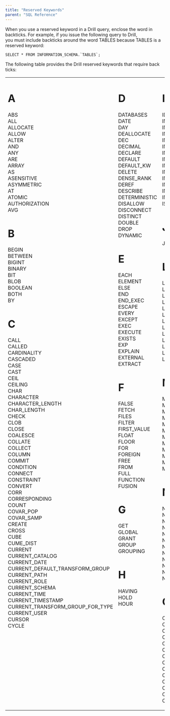 ```yaml
---
title: "Reserved Keywords"
parent: "SQL Reference"
---
```

When you use a reserved keyword in a Drill query, enclose the word in
backticks. For example, if you issue the following query to Drill,  
you must include backticks around the word TABLES because TABLES is a reserved
keyword:

``SELECT * FROM INFORMATION_SCHEMA.`TABLES`;``

The following table provides the Drill reserved keywords that require back
ticks:

<div class="table-wrap"><table class="confluenceTable"><tbody><tr><td valign="top" class="confluenceTd"><h1 id="ReservedKeywords-A">A</h1><p>ABS<br />ALL<br />ALLOCATE<br />ALLOW<br />ALTER<br />AND<br />ANY<br />ARE<br />ARRAY<br />AS<br />ASENSITIVE<br />ASYMMETRIC<br />AT<br />ATOMIC<br />AUTHORIZATION<br />AVG</p><h1 id="ReservedKeywords-B">B</h1><p>BEGIN<br />BETWEEN<br />BIGINT<br />BINARY<br />BIT<br />BLOB<br />BOOLEAN<br />BOTH<br />BY</p><h1 id="ReservedKeywords-C">C</h1><p>CALL<br />CALLED<br />CARDINALITY<br />CASCADED<br />CASE<br />CAST<br />CEIL<br />CEILING<br />CHAR<br />CHARACTER<br />CHARACTER_LENGTH<br />CHAR_LENGTH<br />CHECK<br />CLOB<br />CLOSE<br />COALESCE<br />COLLATE<br />COLLECT<br />COLUMN<br />COMMIT<br />CONDITION<br />CONNECT<br />CONSTRAINT<br />CONVERT<br />CORR<br />CORRESPONDING<br />COUNT<br />COVAR_POP<br />COVAR_SAMP<br />CREATE<br />CROSS<br />CUBE<br />CUME_DIST<br />CURRENT<br />CURRENT_CATALOG<br />CURRENT_DATE<br />CURRENT_DEFAULT_TRANSFORM_GROUP<br />CURRENT_PATH<br />CURRENT_ROLE<br />CURRENT_SCHEMA<br />CURRENT_TIME<br />CURRENT_TIMESTAMP<br />CURRENT_TRANSFORM_GROUP_FOR_TYPE<br />CURRENT_USER<br />CURSOR<br />CYCLE</p></td><td valign="top" class="confluenceTd"><h1 id="ReservedKeywords-D">D</h1><p>DATABASES<br />DATE<br />DAY<br />DEALLOCATE<br />DEC<br />DECIMAL<br />DECLARE<br />DEFAULT<br />DEFAULT_KW<br />DELETE<br />DENSE_RANK<br />DEREF<br />DESCRIBE<br />DETERMINISTIC<br />DISALLOW<br />DISCONNECT<br />DISTINCT<br />DOUBLE<br />DROP<br />DYNAMIC</p><h1 id="ReservedKeywords-E">E</h1><p>EACH<br />ELEMENT<br />ELSE<br />END<br />END_EXEC<br />ESCAPE<br />EVERY<br />EXCEPT<br />EXEC<br />EXECUTE<br />EXISTS<br />EXP<br />EXPLAIN<br />EXTERNAL<br />EXTRACT</p><h1 id="ReservedKeywords-F">F</h1><p>FALSE<br />FETCH<br />FILES<br />FILTER<br />FIRST_VALUE<br />FLOAT<br />FLOOR<br />FOR<br />FOREIGN<br />FREE<br />FROM<br />FULL<br />FUNCTION<br />FUSION</p><h1 id="ReservedKeywords-G">G</h1><p>GET<br />GLOBAL<br />GRANT<br />GROUP<br />GROUPING</p><h1 id="ReservedKeywords-H">H</h1><p>HAVING<br />HOLD<br />HOUR</p></td><td valign="top" class="confluenceTd"><h1 id="ReservedKeywords-I">I</h1><p>IDENTITY<br />IMPORT<br />IN<br />INDICATOR<br />INNER<br />INOUT<br />INSENSITIVE<br />INSERT<br />INT<br />INTEGER<br />INTERSECT<br />INTERSECTION<br />INTERVAL<br />INTO<br />IS</p><h1 id="ReservedKeywords-J">J</h1><p>JOIN</p><h1 id="ReservedKeywords-L">L</h1><p>LANGUAGE<br />LARGE<br />LAST_VALUE<br />LATERAL<br />LEADING<br />LEFT<br />LIKE<br />LIMIT<br />LN<br />LOCAL<br />LOCALTIME<br />LOCALTIMESTAMP<br />LOWER</p><h1 id="ReservedKeywords-M">M</h1><p>MATCH<br />MAX<br />MEMBER<br />MERGE<br />METHOD<br />MIN<br />MINUTE<br />MOD<br />MODIFIES<br />MODULE<br />MONTH<br />MULTISET</p><h1 id="ReservedKeywords-N">N</h1><p>NATIONAL<br />NATURAL<br />NCHAR<br />NCLOB<br />NEW<br />NO<br />NONE<br />NORMALIZE<br />NOT<br />NULL<br />NULLIF<br />NUMERIC</p><h1 id="ReservedKeywords-O">O</h1><p>OCTET_LENGTH<br />OF<br />OFFSET<br />OLD<br />ON<br />ONLY<br />OPEN<br />OR<br />ORDER<br />OUT<br />OUTER<br />OVER<br />OVERLAPS<br />OVERLAY</p></td><td valign="top" colspan="1" class="confluenceTd"><h1 id="ReservedKeywords-P">P</h1><p>PARAMETER<br />PARTITION<br />PERCENTILE_CONT<br />PERCENTILE_DISC<br />PERCENT_RANK<br />POSITION<br />POWER<br />PRECISION<br />PREPARE<br />PRIMARY<br />PROCEDURE</p><h1 id="ReservedKeywords-R">R</h1><p>RANGE<br />RANK<br />READS<br />REAL<br />RECURSIVE<br />REF<br />REFERENCES<br />REFERENCING<br />REGR_AVGX<br />REGR_AVGY<br />REGR_COUNT<br />REGR_INTERCEPT<br />REGR_R2<br />REGR_SLOPE<br />REGR_SXX<br />REGR_SXY<br />RELEASE<br />REPLACE<br />RESULT<br />RETURN<br />RETURNS<br />REVOKE<br />RIGHT<br />ROLLBACK<br />ROLLUP<br />ROW<br />ROWS<br />ROW_NUMBER</p><h1 id="ReservedKeywords-S">S</h1><p>SAVEPOINT<br />SCHEMAS<br />SCOPE<br />SCROLL<br />SEARCH<br />SECOND<br />SELECT<br />SENSITIVE<br />SESSION_USER<br />SET<br />SHOW<br />SIMILAR<br />SMALLINT<br />SOME<br />SPECIFIC<br />SPECIFICTYPE<br />SQL<br />SQLEXCEPTION<br />SQLSTATE<br />SQLWARNING<br />SQRT<br />START<br />STATIC<br />STDDEV_POP<br />STDDEV_SAMP<br />SUBMULTISET<br />SUBSTRING<br />SUM<br />SYMMETRIC<br />SYSTEM<br />SYSTEM_USER</p></td><td valign="top" colspan="1" class="confluenceTd"><h1 id="ReservedKeywords-T">T</h1><p>TABLE<br />TABLES<br />TABLESAMPLE<br />THEN<br />TIME<br />TIMESTAMP<br />TIMEZONE_HOUR<br />TIMEZONE_MINUTE<br />TINYINT<br />TO<br />TRAILING<br />TRANSLATE<br />TRANSLATION<br />TREAT<br />TRIGGER<br />TRIM<br />TRUE</p><h1 id="ReservedKeywords-U">U</h1><p>UESCAPE<br />UNION<br />UNIQUE<br />UNKNOWN<br />UNNEST<br />UPDATE<br />UPPER<br />USE<br />USER<br />USING</p><h1 id="ReservedKeywords-V">V</h1><p>VALUE<br />VALUES<br />VARBINARY<br />VARCHAR<br />VARYING<br />VAR_POP<br />VAR_SAMP</p><h1 id="ReservedKeywords-W">W</h1><p>WHEN<br />WHENEVER<br />WHERE<br />WIDTH_BUCKET<br />WINDOW<br />WITH<br />WITHIN<br />WITHOUT</p><h1 id="ReservedKeywords-Y">Y</h1><p>YEAR</p></td></tr></tbody></table></div>

